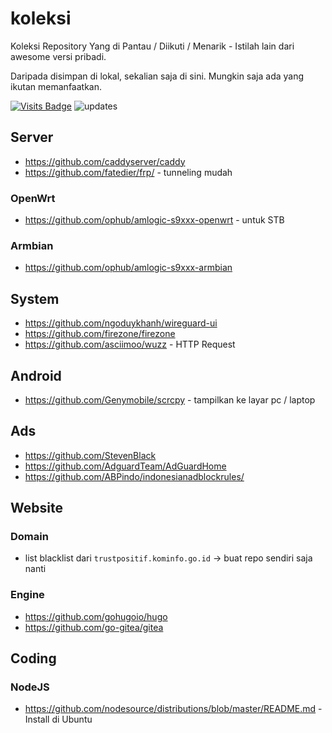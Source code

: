 # koleksi
Koleksi Repository Yang di Pantau / Diikuti / Menarik - Istilah lain dari awesome versi pribadi.

Daripada disimpan di lokal, sekalian saja di sini. Mungkin saja ada yang ikutan memanfaatkan.

[![Visits Badge](https://badges.pufler.dev/visits/banghasan/koleksi)](https://badges.pufler.dev) ![updates](https://badges.pufler.dev/updated/banghasan/koleksi)

## Server

- https://github.com/caddyserver/caddy
- https://github.com/fatedier/frp/ - tunneling mudah

### OpenWrt

- https://github.com/ophub/amlogic-s9xxx-openwrt - untuk STB

### Armbian

- https://github.com/ophub/amlogic-s9xxx-armbian


## System

- https://github.com/ngoduykhanh/wireguard-ui
- https://github.com/firezone/firezone
- https://github.com/asciimoo/wuzz - HTTP Request

## Android

- https://github.com/Genymobile/scrcpy - tampilkan ke layar pc / laptop


## Ads

- https://github.com/StevenBlack
- https://github.com/AdguardTeam/AdGuardHome
- https://github.com/ABPindo/indonesianadblockrules/

## Website

### Domain

-  list blacklist dari `trustpositif.kominfo.go.id` -> buat repo sendiri saja nanti


### Engine

- https://github.com/gohugoio/hugo
- https://github.com/go-gitea/gitea 

## Coding

### NodeJS

- https://github.com/nodesource/distributions/blob/master/README.md - Install di Ubuntu
